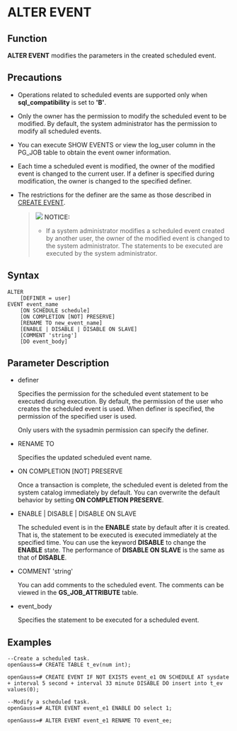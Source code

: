 # ALTER EVENT<a name="EN-US_TOPIC_0000001503472553"></a>

## Function<a name="en-us_topic_0283137021_en-us_topic_0237122084_en-us_topic_0059778428_section1274412112511"></a>

**ALTER EVENT** modifies the parameters in the created scheduled event.

## Precautions<a name="en-us_topic_0283137021_en-us_topic_0237122084_en-us_topic_0059778428_s5a554e8d15974449b7ffffee772b46f2"></a>

-   Operations related to scheduled events are supported only when **sql\_compatibility** is set to **'B'**.
-   Only the owner has the permission to modify the scheduled event to be modified. By default, the system administrator has the permission to modify all scheduled events.
-   You can execute SHOW EVENTS or view the log\_user column in the PG\_JOB table to obtain the event owner information.
-   Each time a scheduled event is modified, the owner of the modified event is changed to the current user. If a definer is specified during modification, the owner is changed to the specified definer.
-   The restrictions for the definer are the same as those described in [CREATE EVENT](create-event.md).

    >![](public_sys-resources/icon-notice.gif) **NOTICE:**
    >-   If a system administrator modifies a scheduled event created by another user, the owner of the modified event is changed to the system administrator. The statements to be executed are executed by the system administrator.


## Syntax<a name="en-us_topic_0283137021_en-us_topic_0237122084_en-us_topic_0059778428_s7a58ab6578844d1d826f43cf0be946f9"></a>

```
ALTER
    [DEFINER = user]    
EVENT event_name
    [ON SCHEDULE schedule]
    [ON COMPLETION [NOT] PRESERVE]
    [RENAME TO new_event_name]
    [ENABLE | DISABLE | DISABLE ON SLAVE]
    [COMMENT 'string']
    [DO event_body]
```

## Parameter Description<a name="en-us_topic_0283137021_en-us_topic_0237122084_en-us_topic_0059778428_sf6542f9e45da4efcad90878c3159a286"></a>

-   definer

    Specifies the permission for the scheduled event statement to be executed during execution. By default, the permission of the user who creates the scheduled event is used. When definer is specified, the permission of the specified user is used.

    Only users with the sysadmin permission can specify the definer.

-   RENAME TO

    Specifies the updated scheduled event name.

-   ON COMPLETION \[NOT\] PRESERVE

    Once a transaction is complete, the scheduled event is deleted from the system catalog immediately by default. You can overwrite the default behavior by setting **ON COMPLETION PRESERVE**.

-   ENABLE | DISABLE | DISABLE ON SLAVE

    The scheduled event is in the **ENABLE** state by default after it is created. That is, the statement to be executed is executed immediately at the specified time. You can use the keyword **DISABLE** to change the **ENABLE** state. The performance of **DISABLE ON SLAVE** is the same as that of **DISABLE**.

-   COMMENT 'string'

    You can add comments to the scheduled event. The comments can be viewed in the **GS\_JOB\_ATTRIBUTE** table.

-   event\_body

    Specifies the statement to be executed for a scheduled event.


## Examples<a name="en-us_topic_0283137021_en-us_topic_0237122084_en-us_topic_0059778428_s3d5088f2366242cf9ef14a91c2081248"></a>

```
--Create a scheduled task.
openGauss=# CREATE TABLE t_ev(num int);

openGauss=# CREATE EVENT IF NOT EXISTS event_e1 ON SCHEDULE AT sysdate + interval 5 second + interval 33 minute DISABLE DO insert into t_ev values(0);

--Modify a scheduled task.
openGauss=# ALTER EVENT event_e1 ENABLE DO select 1;

openGauss=# ALTER EVENT event_e1 RENAME TO event_ee;
```
